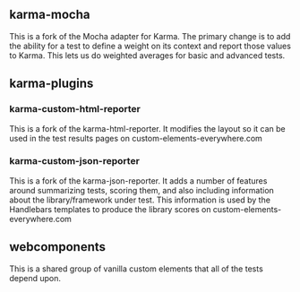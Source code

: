 ## karma-mocha

This is a fork of the Mocha adapter for Karma. The primary change is to add
the ability for a test to define a weight on its context and report those
values to Karma. This lets us do weighted averages for basic and advanced tests.

## karma-plugins

### karma-custom-html-reporter

This is a fork of the karma-html-reporter. It modifies the layout so it can be
used in the test results pages on custom-elements-everywhere.com

### karma-custom-json-reporter

This is a fork of the karma-json-reporter. It adds a number of features around
summarizing tests, scoring them, and also including information about the
library/framework under test. This information is used by the Handlebars
templates to produce the library scores on custom-elements-everywhere.com

## webcomponents

This is a shared group of vanilla custom elements that all of the tests depend
upon.
